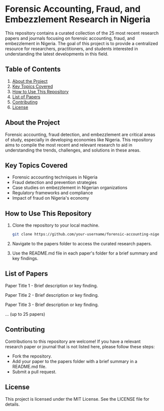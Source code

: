 # Forensic Accounting, Fraud, and Embezzlement Research in Nigeria

This repository contains a curated collection of the 25 most recent research papers and journals focusing on forensic accounting, fraud, and embezzlement in Nigeria. The goal of this project is to provide a centralized resource for researchers, practitioners, and students interested in understanding the latest developments in this field.

## Table of Contents
1. [About the Project](#about-the-project)
2. [Key Topics Covered](#key-topics-covered)
3. [How to Use This Repository](#how-to-use-this-repository)
4. [List of Papers](#list-of-papers)
5. [Contributing](#contributing)
6. [License](#license)

## About the Project
Forensic accounting, fraud detection, and embezzlement are critical areas of study, especially in developing economies like Nigeria. This repository aims to compile the most recent and relevant research to aid in understanding the trends, challenges, and solutions in these areas.

## Key Topics Covered
- Forensic accounting techniques in Nigeria
- Fraud detection and prevention strategies
- Case studies on embezzlement in Nigerian organizations
- Regulatory frameworks and compliance
- Impact of fraud on Nigeria's economy

## How to Use This Repository
1. Clone the repository to your local machine.
   ```bash
   git clone https://github.com/your-username/forensic-accounting-nigeria-research.git

2. Navigate to the papers folder to access the curated research papers.

3. Use the README.md file in each paper's folder for a brief summary and key findings.

## List of Papers
Paper Title 1 - Brief description or key finding.

Paper Title 2 - Brief description or key finding.

Paper Title 3 - Brief description or key finding.

... (up to 25 papers)

## Contributing
Contributions to this repository are welcome! If you have a relevant research paper or journal that is not listed here, please follow these steps:

- Fork the repository.
- Add your paper to the papers folder with a brief summary in a README.md file.
- Submit a pull request.

## License
This project is licensed under the MIT License. See the LICENSE file for details.
